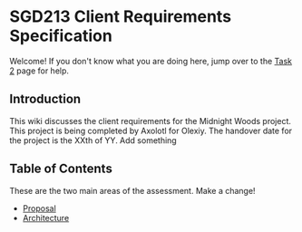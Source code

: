 # SGD213 Client Requirements Specification 

Welcome! If you don't know what you are doing here, jump over to the [Task 2](Task2.md) page for help.

## Introduction
This wiki discusses the client requirements for the Midnight Woods project.
This project is being completed by Axolotl for Olexiy.
The handover date for the project is the XXth of YY. Add something

## Table of Contents

These are the two main areas of the assessment. Make a change!

[//]: # (You can link to other pages in your wiki, or you can keep it inline)
* [Proposal](Proposal/index.md)
* [Architecture](Architecture/index.md)
